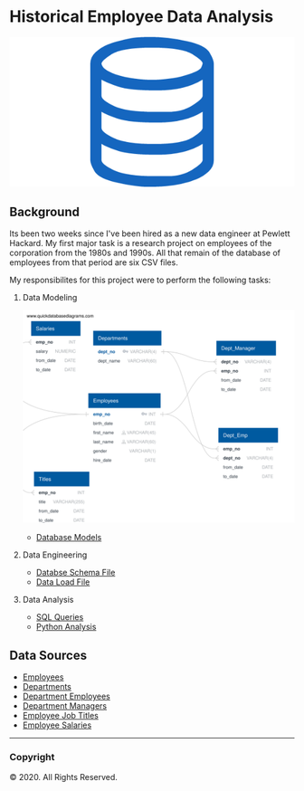 # Historical Employee Data Analysis 

![sql.png](images/sql.png)

## Background

Its been two weeks since I've been hired as a new data engineer at Pewlett Hackard. My first major task is a research project on employees of the corporation from the 1980s and 1990s. All that remain of the database of employees from that period are six CSV files.

My responsibilites for this project were to perform the following tasks:

1. Data Modeling

   ![ERD Diagram](EmployeeSQL/db_models.svg)

   * [Database Models](EmployeeSQL/data/db_models.pdf)

2. Data Engineering

   * [Databse Schema File](EmployeeSQL/schema.sql)
   * [Data Load File](EmployeeSQL/data/load_data.sql)

3. Data Analysis

    * [SQL Queries](EmployeeSQL/query.sql)
    * [Python Analysis](EmployeeSQL/bonus.ipynb)

## Data Sources
* [Employees](EmployeeSQL/data/employees.csv)
* [Departments](EmployeeSQL/data/departments.csv)
* [Department Employees](EmployeeSQL/data/dept_emp.csv)
* [Department Managers](EmployeeSQL/data/dept_manager.csv)
* [Employee Job Titles](EmployeeSQL/data/titles.csv)
* [Employee Salaries](EmployeeSQL/data/salaries.csv)
---
### Copyright

© 2020. All Rights Reserved.

